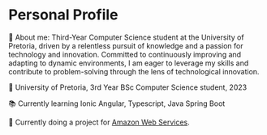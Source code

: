 # Personal Profile
👷  About me: 
Third-Year Computer Science student at the University of Pretoria, driven by a relentless pursuit of knowledge and a passion for technology and innovation. Committed to continuously improving and adapting to dynamic environments, I am eager to leverage my skills and contribute to problem-solving through the lens of technological innovation.

🏫 University of Pretoria, 3rd Year BSc Computer Science student, 2023

📚 Currently learning Ionic Angular, Typescript, Java Spring Boot

🔖 Currently doing a project for [Amazon Web Services](https://www.amazon.jobs/en/business_categories/amazon-web-services).


